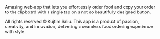 Amazing web-app that lets you effortlessly order food and copy your order to the clipboard with a single tap on a not so beautifully designed button.

All rights reserved © Kujtim Saliu. This app is a product of passion, creativity, and innovation, delivering a seamless food ordering experience with style.